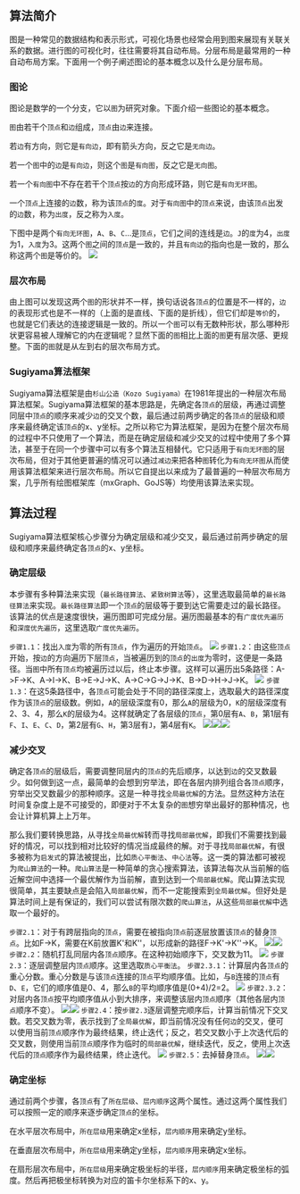 ## 算法简介

图是一种常见的数据结构和表示形式，可视化场景也经常会用到图来展现有关联关系的数据。进行图的可视化时，往往需要将其自动布局。分层布局是最常用的一种自动布局方案。下面用一个例子阐述图论的基本概念以及什么是分层布局。

### 图论

图论是数学的一个分支，它以`图`为研究对象。下面介绍一些图论的基本概念。

`图`由若干个`顶点`和`边`组成，`顶点`由`边`来连接。

若`边`有方向，则它是`有向边`，即有箭头方向，反之它是`无向边`。

若一个`图`中的`边`是`有向边`，则这个`图`是`有向图`，反之它是`无向图`。

若一个`有向图`中不存在若干个`顶点`按`边`的方向形成环路，则它是`有向无环图`。

一个`顶点`上连接的`边`数，称为该`顶点`的`度`。对于`有向图`中的`顶点`来说，由该`顶点`出发的`边`数，称为`出度`，反之称为`入度`。

下图中是两个`有向无环图`，`A`、`B`、`C`...是`顶点`，它们之间的连线是`边`。`J`的`度`为4，`出度`为1，`入度`为3。这两个`图`之间的`顶点`是一致的，并且`有向边`的指向也是一致的，那么称这两个`图`是等价的。
![](https://pan.udolphin.com/files/image/2021/10/1bdf7fb24c894f833af76023b605d62c.jpg)

### 层次布局

由上图可以发现这两个`图`的形状并不一样，换句话说各`顶点`的位置是不一样的，`边`的表现形式也是不一样的（上面的是直线、下面的是折线），但它们却是`等价`的，也就是它们表达的连接逻辑是一致的。所以一个`图`可以有无数种形状，那么哪种形状更容易被人理解它的内在逻辑呢？显然下面的`图`相比上面的`图`更有层次感、更规整。下面的`图`就是从左到右的层次布局方式。

### Sugiyama算法框架

Sugiyama算法框架是由`杉山公造（Kozo Sugiyama）`在1981年提出的一种层次布局算法框架。Sugiyama算法框架的基本思路是，先确定各`顶点`的层级，再通过调整同层中`顶点`的顺序来减少`边`的交叉个数，最后通过前两步确定的各`顶点`的层级和顺序来最终确定该`顶点`的x、y坐标。之所以称它为算法框架，是因为在整个层次布局的过程中不只使用了一个算法，而是在确定层级和减少交叉的过程中使用了多个算法，甚至于在同一个步骤中可以有多个算法互相替代。它只适用于`有向无环图`的层次布局，但对于其他更普遍的情况可以通过`减边`来把各种`图`转化为`有向无环图`从而使用该算法框架来进行层次布局。所以它自提出以来成为了最普遍的一种层次布局方案，几乎所有绘图框架库（mxGraph、GoJS等）均使用该算法来实现。

## 算法过程

Sugiyama算法框架核心步骤分为确定层级和减少交叉，最后通过前两步确定的层级和顺序来最终确定各`顶点`的x、y坐标。

### 确定层级

本步骤有多种算法来实现（`最长路径算法`、`紧致树算法`等），这里选取最简单的`最长路径算法`来实现。`最长路径算法`即一个`顶点`的层级等于要到达它需要走过的最长路径。该算法的优点是速度很快，遍历图即可完成分层。遍历图最基本的有`广度优先遍历`和`深度优先遍历`，这里选取`广度优先遍历`。

`步骤1.1`：找出`入度`为零的所有`顶点`，作为遍历的开始`顶点`。
![](https://pan.udolphin.com/files/image/2021/10/82c251367bd588dc61180d630bc40af9.jpg)
`步骤1.2`：由这些`顶点`开始，按`边`的方向遍历下层`顶点`，当被遍历到的`顶点`的`出度`为零时，这便是一条路径。当`图`中所有`顶点`均被遍历过以后，终止本步骤。这样可以遍历出5条路径：A->F->K、A->I->K、B->E->J->K、A->C->G->J->K、B->D->H->J->K。
![](https://pan.udolphin.com/files/image/2021/10/c5e59f924aea080f9f26e0b6c860e8ee.gif)
`步骤1.3`：在这5条路径中，各`顶点`可能会处于不同的路径深度上，选取最大的路径深度作为该`顶点`的层级数。例如，`A`的层级深度有0，那么`A`的层级为0，`K`的层级深度有2、3、4，那么`K`的层级为4。这样就确定了各层级的`顶点`，第0层有`A`、`B`，第1层有`F`、`I`、`E`、`C`、`D`，第2层有`G`、`H`，第3层有`J`，第4层有`K`。
![](https://pan.udolphin.com/files/image/2021/10/21d52b692e1dcd95c0febf33afc2aa96.jpg)![](https://pan.udolphin.com/files/image/2021/10/7d3c8af166c5f1274d0a01d95714eae3.jpg)![](https://pan.udolphin.com/files/image/2021/10/1bdf7fb24c894f833af76023b605d62c.jpg)

### 减少交叉

确定各`顶点`的层级后，需要调整同层内的`顶点`的先后顺序，以达到`边`的交叉数最少。如何做到这一点，最简单的会想到穷举法，即在各层内排列组合各`顶点`顺序，穷举出交叉数最少的那种顺序。这是一种寻找`全局最优解`的方法。显然这种方法在时间复杂度上是不可接受的，即便对于不太复杂的`图`想穷举出最好的那种情况，也会让计算机算上上万年。

那么我们要转换思路，从寻找`全局最优解`转而寻找`局部最优解`，即我们不需要找到最好的情况，可以找到相对比较好的情况当成最终的解。对于寻找`局部最优解`，有很多被称为`启发式`的算法被提出，比如`质心平衡法`、`中心法`等。这一类的算法都可被视为`爬山算法`的一种。`爬山算法`是一种简单的贪心搜索算法，该算法每次从当前解的临近解空间中选择一个最优解作为当前解，直到达到一个`局部最优解`。爬山算法实现很简单，其主要缺点是会陷入`局部最优解`，而不一定能搜索到`全局最优解`。但好处是算法时间上是有保证的，我们可以尝试有限次数的`爬山算法`，从这些`局部最优解`中选取一个最好的。

`步骤2.1`：对于有跨层指向的`顶点`，需要在被指向`顶点`前逐层放置该`顶点`的替身`顶点`。比如F->K，需要在K前放置K'和K''，以形成新的路径F->K'->K''->K。
![](https://pan.udolphin.com/files/image/2021/10/d62f744a8d4decbdc57accbb8de0619d.jpg)![](https://pan.udolphin.com/files/image/2021/10/b0c83ba1103fe28c38a1df8fd81900d3.jpg)
`步骤2.2`：随机打乱同层内各`顶点`顺序。在这种初始顺序下，交叉数为11。
![](https://pan.udolphin.com/files/image/2021/10/71496217598475c269d181f089c64d5c.jpg)
`步骤2.3`：逐层调整层内`顶点`顺序。这里选取`质心平衡法`。
`步骤2.3.1`：计算层内各`顶点`的重心分数。重心分数是与该`顶点`连接的`顶点`平均顺序值。比如，与`B`连接的`顶点`有`D`、`E`，它们的顺序值是0、4，那么`B`的平均顺序值是(0+4)/2=2。
![](https://pan.udolphin.com/files/image/2021/10/92ab5139f04a5ba3f2b221bad6f4427c.jpg)
`步骤2.3.2`：对层内各`顶点`按平均顺序值从小到大排序，来调整该层内`顶点`顺序（其他各层内`顶点`顺序不变）。
![](https://pan.udolphin.com/files/image/2021/10/165d52778aa20a6f9f36ffcdbcc8354c.jpg)![](https://pan.udolphin.com/files/image/2021/10/ea5d7177eeadeeeaaed969b24c791114.jpg)
`步骤2.4`：按`步骤2.3`逐层调整完顺序后，计算当前情况下交叉数。若交叉数为零，表示找到了`全局最优解`，即当前情况没有任何`边`的交叉，便可以使用当前`顶点`顺序作为最终结果，终止迭代；反之，若交叉数小于上次迭代后的交叉数，则使用当前`顶点`顺序作为临时的`局部最优解`，继续迭代，反之，使用上次迭代后的`顶点`顺序作为最终结果，终止迭代。
![](https://pan.udolphin.com/files/image/2021/10/3353185c71d25645a7e69297df5f7c45.gif)
`步骤2.5`：去掉替身`顶点`。
![](https://pan.udolphin.com/files/image/2021/10/346bc4f3c948f62638786082882b72e1.jpg)![](https://pan.udolphin.com/files/image/2021/10/7bc48ac7052aeefa461137b3de2dee87.jpg)

### 确定坐标

通过前两个步骤，各`顶点`有了`所在层级`、`层内顺序`这两个属性。通过这两个属性我们可以按照一定的顺序来逐步确定`顶点`的坐标。

在水平层次布局中，`所在层级`用来确定x坐标，`层内顺序`用来确定y坐标。

在垂直层次布局中，`所在层级`用来确定y坐标，`层内顺序`用来确定x坐标。

在扇形层次布局中，`所在层级`用来确定极坐标的半径，`层内顺序`用来确定极坐标的弧度。然后再把极坐标转换为对应的笛卡尔坐标系下的x、y。